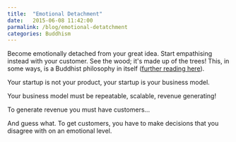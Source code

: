 ```yaml
---
title:  "Emotional Detachment"
date:   2015-06-08 11:42:00
parmalink: /blog/emotional-detatchment
categories: Buddhism
---
```

Become emotionally detached from your great idea. Start empathising instead with your customer. See the wood; it's made up of the trees! This, in some ways, is a Buddhist philosophy in itself ([further reading here](http://www.accesstoinsight.org/lib/authors/harris/bl141.html)).

Your startup is not your product, your startup is your business model.

Your business model must be repeatable, scalable, revenue generating!

To generate revenue you must have customers...

And guess what. To get customers, you have to make decisions that you disagree with on an emotional level.
